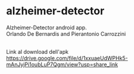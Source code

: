 # alzheimer-detector


Alzheimer-Detector android app. 
<br /> Orlando De Bernardis and Pierantonio Carrozzini 

<br />Link al download dell'apk 
<br />https://drive.google.com/file/d/1xxuaeUdWPHk5-mAnJyjPi1oubLuP7Qgm/view?usp=share_link
